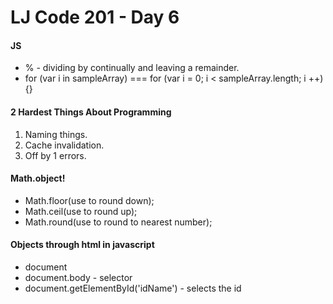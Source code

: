 # LJ Code 201 - Day 6

#### JS
   - % - dividing by continually and leaving a remainder.
   - for (var i in sampleArray) === for (var i = 0; i < sampleArray.length; i ++) {}

#### 2 Hardest Things About Programming
  1. Naming things.
  2. Cache invalidation.
  3. Off by 1 errors.

#### Math.object!
  - Math.floor(use to round down);
  - Math.ceil(use to round up);
  - Math.round(use to round to nearest number);

#### Objects through html in javascript
  - document
  - document.body - selector
  - document.getElementById('idName') - selects the id
